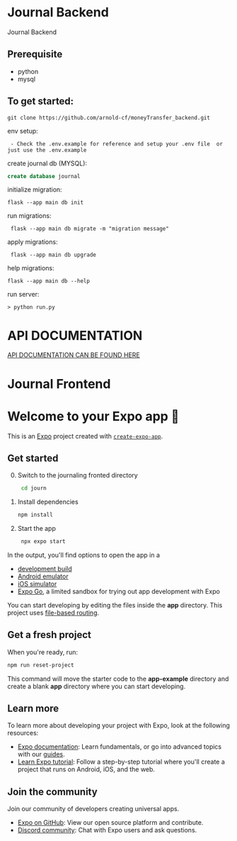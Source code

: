 # Journal  Backend

Journal Backend

## Prerequisite
- python
- mysql

## To get started:
```
git clone https://github.com/arnold-cf/moneyTransfer_backend.git
``` 
env setup:
```
 - Check the .env.example for reference and setup your .env file  or just use the .env.example 
```
create journal db (MYSQL):
```sql
create database journal
```

initialize migration:
```
flask --app main db init
```
run migrations:
```
 flask --app main db migrate -m "migration message"
```
apply migrations:
```
 flask --app main db upgrade

```

help  migrations:
```
flask --app main db --help 
```
run server:
```
> python run.py
```

# API DOCUMENTATION 

[API DOCUMENTATION CAN BE FOUND HERE](https://github.com/wxmbugu/journal/blob/main/API.md)


# Journal Frontend

# Welcome to your Expo app 👋

This is an [Expo](https://expo.dev) project created with [`create-expo-app`](https://www.npmjs.com/package/create-expo-app).

## Get started


0. Switch to the journaling fronted directory
    ``` bash
     cd journ
    ```


1. Install dependencies

   ```bash
   npm install
   ```

2. Start the app

   ```bash
    npx expo start
   ```

In the output, you'll find options to open the app in a

- [development build](https://docs.expo.dev/develop/development-builds/introduction/)
- [Android emulator](https://docs.expo.dev/workflow/android-studio-emulator/)
- [iOS simulator](https://docs.expo.dev/workflow/ios-simulator/)
- [Expo Go](https://expo.dev/go), a limited sandbox for trying out app development with Expo

You can start developing by editing the files inside the **app** directory. This project uses [file-based routing](https://docs.expo.dev/router/introduction).

## Get a fresh project

When you're ready, run:

```bash
npm run reset-project
```

This command will move the starter code to the **app-example** directory and create a blank **app** directory where you can start developing.

## Learn more

To learn more about developing your project with Expo, look at the following resources:

- [Expo documentation](https://docs.expo.dev/): Learn fundamentals, or go into advanced topics with our [guides](https://docs.expo.dev/guides).
- [Learn Expo tutorial](https://docs.expo.dev/tutorial/introduction/): Follow a step-by-step tutorial where you'll create a project that runs on Android, iOS, and the web.

## Join the community

Join our community of developers creating universal apps.

- [Expo on GitHub](https://github.com/expo/expo): View our open source platform and contribute.
- [Discord community](https://chat.expo.dev): Chat with Expo users and ask questions.

